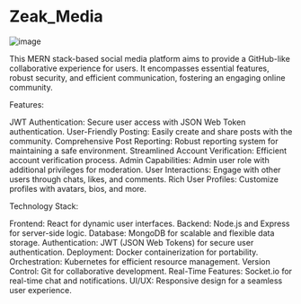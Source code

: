 # Zeak_Media

![image](https://github.com/RANJITHp07/Zeak_Media/assets/107017062/df24df12-c055-4364-98bb-a3bb75ddcf15)

This MERN stack-based social media platform aims to provide a GitHub-like collaborative experience for users. It encompasses essential features, robust security, and efficient communication, fostering an engaging online community.

Features:

JWT Authentication: Secure user access with JSON Web Token authentication.
User-Friendly Posting: Easily create and share posts with the community.
Comprehensive Post Reporting: Robust reporting system for maintaining a safe environment.
Streamlined Account Verification: Efficient account verification process.
Admin Capabilities: Admin user role with additional privileges for moderation.
User Interactions: Engage with other users through chats, likes, and comments.
Rich User Profiles: Customize profiles with avatars, bios, and more.


Technology Stack:

Frontend: React for dynamic user interfaces.
Backend: Node.js and Express for server-side logic.
Database: MongoDB for scalable and flexible data storage.
Authentication: JWT (JSON Web Tokens) for secure user authentication.
Deployment: Docker containerization for portability.
Orchestration: Kubernetes for efficient resource management.
Version Control: Git for collaborative development.
Real-Time Features: Socket.io for real-time chat and notifications.
UI/UX: Responsive design for a seamless user experience.

